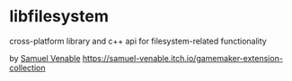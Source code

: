 # libfilesystem
cross-platform library and c++ api for filesystem-related functionality

by [Samuel Venable](https://github.com/time-killer-games)
https://samuel-venable.itch.io/gamemaker-extension-collection
